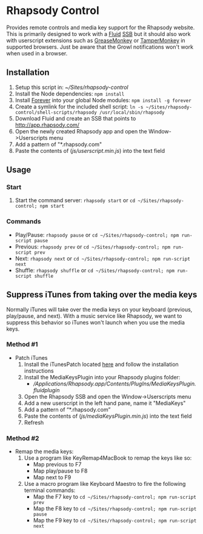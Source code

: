 # Rhapsody Control
Provides remote controls and media key support for the Rhapsody website. This is primarily designed to work with a [Fluid](http://fluidapp.com/) [SSB](http://en.wikipedia.org/wiki/Site-specific_browser) but it should also work with userscript extensions such as [GreaseMonkey](http://www.greasespot.net/) or [TamperMonkey](http://tampermonkey.net/) in supported browsers. Just be aware that the Growl notifications won't work when used in a browser.

## Installation

1. Setup this script in: *~/Sites/rhapsody-control*
2. Install the Node dependencies:
	`npm install`
3. Install [Forever](https://github.com/nodejitsu/forever) into your global Node modules:
	`npm install -g forever`
3. Create a symlink for the included shell script:
	`ln -s ~/Sites/rhapsody-control/shell-scripts/rhapsody /usr/local/sbin/rhapsody`
3. Download Fluid and create an SSB that points to <http://app.rhapsody.com/>
4. Open the newly created Rhapsody app and open the Window->Userscripts menu
5. Add a pattern of "*.rhapsody.com"
6. Paste the contents of (*js/userscript.min.js*) into the text field

## Usage

### Start

1. Start the command server:
`rhapsody start` or `cd ~/Sites/rhapsody-control; npm start`

### Commands

* Play/Pause:
	`rhapsody pause` or `cd ~/Sites/rhapsody-control; npm run-script pause`
* Previous:
	`rhapsody prev` or `cd ~/Sites/rhapsody-control; npm run-script prev`
* Next:
	`rhapsody next` or `cd ~/Sites/rhapsody-control; npm run-script next`
* Shuffle:
	`rhapsody shuffle` or `cd ~/Sites/rhapsody-control; npm run-script shuffle`

## Suppress iTunes from taking over the media keys

Normally iTunes will take over the media keys on your keyboard (previous, play/pause, and next). With a music service like Rhapsody, we want to suppress this behavior so iTunes won't launch when you use the media keys.

### Method #1

* Patch iTunes
	1. Install the iTunesPatch located [here](http://www.thebitguru.com/projects/iTunesPatch) and follow the installation instructions
	2. Install the MediaKeysPlugin into your Rhapsody plugins folder:
		* */Applications/Rhapsody.app/Contents/PlugIns/MediaKeysPlugin.fluidplugin*
	3. Open the Rhapsody SSB and open the Window->Userscripts menu
	4. Add a new userscript in the left hand pane, name it "MediaKeys"
	5. Add a pattern of “*.rhapsody.com”
	6. Paste the contents of (*js/mediaKeysPlugin.min.js*) into the text field
	7. Refresh

### Method #2

* Remap the media keys:
	1. Use a program like KeyRemap4MacBook to remap the keys like so:
		* Map previous to F7
		* Map play/pause to F8
		* Map next to F9
	2. Use a macro program like Keyboard Maestro to fire the following terminal commands:
		* Map the F7 key to `cd ~/Sites/rhapsody-control; npm run-script prev`
		* Map the F8 key to `cd ~/Sites/rhapsody-control; npm run-script pause`
		* Map the F9 key to `cd ~/Sites/rhapsody-control; npm run-script next`
